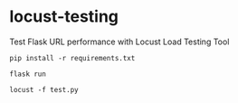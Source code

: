 # locust-testing
Test Flask URL performance with Locust Load Testing Tool

`pip install -r requirements.txt`

`flask run`

`locust -f test.py`
